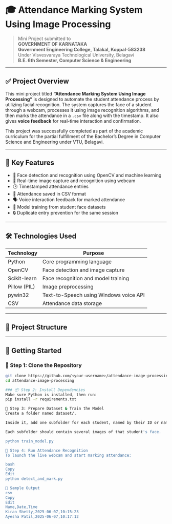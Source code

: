 # 🎓 Attendance Marking System Using Image Processing

> Mini Project submitted to  
**GOVERNMENT OF KARNATAKA**  
**Government Engineering College, Talakal, Koppal-583238**  
Under Visvesvaraya Technological University, Belagavi  
**B.E. 6th Semester, Computer Science & Engineering**  

---

## ✅ Project Overview

This mini project titled **“Attendance Marking System Using Image Processing”** is designed to automate the student attendance process by utilizing facial recognition. The system captures the face of a student through a webcam, processes it using image recognition algorithms, and then marks the attendance in a `.csv` file along with the timestamp. It also gives **voice feedback** for real-time interaction and confirmation.

This project was successfully completed as part of the academic curriculum for the partial fulfillment of the Bachelor’s Degree in Computer Science and Engineering under VTU, Belagavi.

---

## 📌 Key Features

- 🎯 Face detection and recognition using OpenCV and machine learning
- 📸 Real-time image capture and recognition using webcam
- 🕒 Timestamped attendance entries
- 📁 Attendance saved in CSV format
- 🗣️ Voice interaction feedback for marked attendance
- 🧠 Model training from student face datasets
- 🔒 Duplicate entry prevention for the same session

---

## 🛠️ Technologies Used

| Technology     | Purpose                                      |
|----------------|----------------------------------------------|
| Python         | Core programming language                    |
| OpenCV         | Face detection and image capture             |
| Scikit-learn   | Face recognition and model training          |
| Pillow (PIL)   | Image preprocessing                          |
| pywin32        | Text-to-Speech using Windows voice API       |
| CSV            | Attendance data storage                      |

---

## 📂 Project Structure


---

## 🚀 Getting Started

### 🔧 Step 1: Clone the Repository

```bash
git clone https://github.com/<your-username>/attendance-image-processing.git
cd attendance-image-processing

### 📦 Step 2: Install Dependencies
Make sure Python is installed, then run:
pip install -r requirements.txt

🧠 Step 3: Prepare Dataset & Train the Model
Create a folder named dataset/.

Inside it, add one subfolder for each student, named by their ID or name.

Each subfolder should contain several images of that student's face.

python train_model.py

🎯 Step 4: Run Attendance Recognition
To launch the live webcam and start marking attendance:

bash
Copy
Edit
python detect_and_mark.py

🧪 Sample Output
csv
Copy
Edit
Name,Date,Time
Kiran Shetty,2025-06-07,10:15:23
Ayesha Patil,2025-06-07,10:17:12

